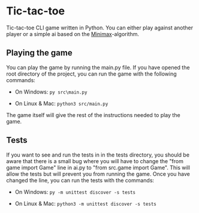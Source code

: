 
# Tic-tac-toe
Tic-tac-toe CLI game written in Python. You can either play against another
player or a simple ai based on the [Minimax](en.wikipedia.org/wiki/Minimax)-algorithm.

## Playing the game
You can play the game by running the main.py file. If you have opened the root
directory of the project, you can run the game with the following commands:

- On Windows:
    ```py src\main.py```

- On Linux & Mac:
    ```python3 src/main.py```

The game itself will give the rest of the instructions needed to play the game.

## Tests
If you want to see and run the tests in in the tests directory, you should be
aware that there is a small bug where you will have to change the
"from game import Game" line in ai.py to "from src.game import Game".
This will allow the tests but will prevent you from running the game.
Once you have changed the line, you can run the tests with the commands:

- On Windows:
    ```py -m unittest discover -s tests```

- On Linux & Mac:
    ```python3 -m unittest discover -s tests```

